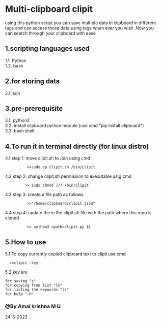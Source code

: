 #  Multi-clipboard clipit 

using this python script you can save multiple data in clipboard in different tags and can access those data using tags when ever you wish .Now you can search through your clipboard with ease 


## 1.scripting languages used 

  1.1. Python   
  1.2. bash




## 2.for storing data

  2.1.json



## 3.pre-prerequisite

  3.1. python3  
  3.2. install clipboard python module (use cmd "pip install clipboard")    
  3.3. bash shell  





## 4.To run it in terminal directly (for linux distro)  

  4.1 step 1: move clipit.sh to /bin using cmd 

              >>sudo cp clipit.sh /bin/clipit



  4.2 step 2: change clipit.sh permission to exexutable usig cmd 


             >> sudo chmod 777 /bin/clipit
             
             
  4.3 step 3: create a file path as follows
  
  
              >>"/home/clipboard/clipit.json"
          
          
          
  4.4 step 4: update the <path> in the clipit.sh file with the path where this repo is cloned 
  
              >> python3 <path>clipit.py $1
             
          

## 5.How to use

   5.1  To copy currently copied clipboard text to clipit use cmd 

      
      >>clipit -key
    
  

   5.2  key are 

    for saving "s"
    for copying from list "lo"
    for listing the keywords "ls"
    for help "-h"
    

### @By Amal krishna M U 
  
  24-5-2023
